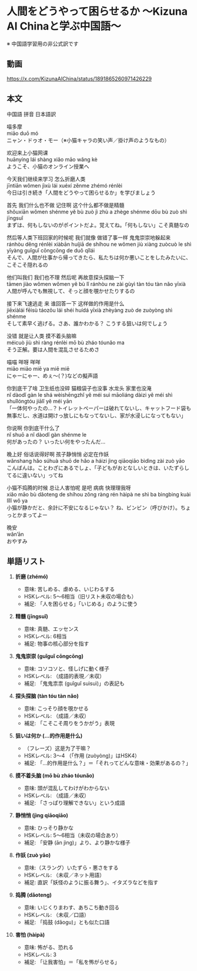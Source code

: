 # 人間をどうやって困らせるか 〜Kizuna AI Chinaと学ぶ中国語〜
※ 中国語学習用の非公式訳です

## 動画
https://x.com/KizunaAIChina/status/1891865260971426229

## 本文

中国語 拼音 日本語訳

喵多摩  
miāo duō mó  
ニャン・ドゥオ・モー（※小猫キャラの笑い声／掛け声のようなもの）  

欢迎来上小猫网课  
huānyíng lái shàng xiǎo māo wǎng kè  
ようこそ、小猫のオンライン授業へ  

今天我们继续来学习 怎么折磨人类  
jīntiān wǒmen jìxù lái xuéxí  zěnme zhémó rénlèi  
今日は引き続き「人間をどうやって困らせるか」を学びましょう  

首先 我们什么也不做 记住啊 这个什么都不做是精髓  
shǒuxiān  wǒmen shénme yě bù zuò  jì zhù a  zhège shénme dōu bù zuò shì jīngsuǐ  
まずは、何もしないのがポイントだよ。覚えてね。「何もしない」こそ真髄なの  

然后等人类下班回家的时候呢 我们就像 做错了事一样 鬼鬼崇崇地躲起来  
ránhòu děng rénlèi xiàbān huíjiā de shíhou ne  wǒmen jiù xiàng zuòcuò le shì yīyàng  guǐguǐ cōngcōng de duǒ qǐlái  
そんで、人間が仕事から帰ってきたら、私たちは何か悪いことをしたみたいに、こそこそ隠れるの  

他们叫我们 我们也不理 然后呢 再故意探头探脑一下  
tāmen jiào wǒmen  wǒmen yě bù lǐ  ránhòu ne  zài gùyì tàn tóu tàn nǎo yīxià  
人間が呼んでも無視して、そっと顔を覗かせたりするの  

接下来飞速逃走 来 谁回答一下 这样做的作用是什么  
jiēxiàlái fēisù táozǒu  lái  shéi huídá yīxià  zhèyàng zuò de zuòyòng shì shénme  
そして素早く逃げる。さあ、誰かわかる？ こうする狙いは何でしょう  

没错 就是让人类 摸不着头脑嘛  
méicuò  jiù shì ràng rénlèi  mō bù zháo tóunǎo ma  
そう正解。要は人間を混乱させるためさ  

喵喵 咩呀 咩咩  
miāo miāo  miē ya  miē miē  
にゃーにゃー、めぇ～(？)などの擬声語  

你到底干了啥 卫生纸也没碎 猫粮袋子也没事 水龙头 家里也没淹  
nǐ dàodǐ gàn le shá  wèishēngzhǐ yě méi suì  māoliáng dàizi yě méi shì  shuǐlóngtóu  jiālǐ yě méi yān  
「一体何やったの…？トイレットペーパーは破れてないし、キャットフード袋も無事だし、水道は開けっ放しにもなってないし、家が水浸しになってもない」  

你说啊 你到底干什么了  
nǐ shuō a  nǐ dàodǐ gàn shénme le  
何があったの？ いったい何をやったんだ…  

晚上好 俗话说得好啊 孩子静悄悄 必定在作妖  
wǎnshang hǎo  súhuà shuō de hǎo a  háizi jìng qiāoqiāo  bìdìng zài zuò yāo  
こんばんは。ことわざにあるでしょ、「子どもがおとなしいときは、いたずらしてるに違いない」ってね  

小猫不捣腾的时候 总让人害怕呢 是吧 病病 快理理我呀  
xiǎo māo bù dǎoteng de shíhou  zǒng ràng rén hàipà ne  shì ba  bìngbing  kuài lǐlǐ wǒ ya  
小猫が静かだと、余計に不安になるじゃない？ ね、ビンビン（呼びかけ）。ちょっとかまってよー  

晚安  
wǎn’ān  
おやすみ  

## 単語リスト

1. **折磨 (zhémó)**
   - 意味: 苦しめる、虐める、いじわるする
   - HSKレベル: 5～6相当（旧リスト未収の場合も）
   - 補足: 「人を困らせる」「いじめる」のように使う

2. **精髓 (jīngsuǐ)**
   - 意味: 真髄、エッセンス
   - HSKレベル: 6相当
   - 補足: 物事の核心部分を指す

3. **鬼鬼崇崇 (guǐguǐ cōngcōng)**
   - 意味: コソコソと、怪しげに動く様子
   - HSKレベル: （成語的表現／未収）
   - 補足: 「鬼鬼祟祟 (guǐguǐ suìsuì)」の表記も

4. **探头探脑 (tàn tóu tàn nǎo)**
   - 意味: こっそり顔を覗かせる
   - HSKレベル: （成語／未収）
   - 補足: 「こそこそ周りをうかがう」表現

5. **狙いは何か (…的作用是什么)**
   - （フレーズ）这是为了干嘛？
   - HSKレベル: 3～4 （「作用 (zuòyòng)」はHSK4）
   - 補足: 「…的作用是什么？」＝「それってどんな意味・効果があるの？」

6. **摸不着头脑 (mō bù zháo tóunǎo)**
   - 意味: 頭が混乱してわけがわからない
   - HSKレベル: （成語／未収）
   - 補足: 「さっぱり理解できない」という成語

7. **静悄悄 (jìng qiāoqiāo)**
   - 意味: ひっそり静かな
   - HSKレベル: 5～6相当（未収の場合あり）
   - 補足: 「安静 (ān jìng)」より、より静かな様子

8. **作妖 (zuò yāo)**
   - 意味:（スラング）いたずら・悪さをする
   - HSKレベル: （未収／ネット用語）
   - 補足: 直訳「妖怪のように振る舞う」、イタズラなどを指す

9. **捣腾 (dǎoteng)**
   - 意味: いじくりまわす、あちこち動き回る
   - HSKレベル: （未収／口語）
   - 補足: 「捣鼓 (dǎogu)」とも似た口語

10. **害怕 (hàipà)**
    - 意味: 怖がる、恐れる
    - HSKレベル: 3
    - 補足: 「让我害怕」＝「私を怖がらせる」
